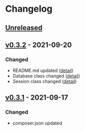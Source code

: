 # Changelog

## [Unreleased](https://github.com/mertowitch/PHPneeds/compare/v0.3.2...HEAD)

## [v0.3.2] - 2021-09-20
### Changed
- README.md updated ([detail](https://github.com/mertowitch/PHPneeds/compare/v0.3.1...v0.3.2#diff-b335630551682c19a781afebcf4d07bf978fb1f8ac04c6bf87428ed5106870f5))
- Database class changed ([detail](https://github.com/mertowitch/PHPneeds/compare/v0.3.1...v0.3.2#diff-a71fd8e5cd2d33de5278493e2f5f04aeea25ed26cf500d65742d492eb39afec8))
- Session class changed ([detail](https://github.com/mertowitch/PHPneeds/compare/v0.3.1...v0.3.2#diff-e6e35f5873800dc7a0e2c9ce9e96e63f488fa446e1019f59797b9c1f08575dcc))

## [v0.3.1] - 2021-09-17
### Changed
- composer.json updated


[Unreleased]: https://github.com/mertowitch/PHPneeds/compare/v0.3.2...HEAD
[v0.3.2]: https://github.com/mertowitch/PHPneeds/compare/v0.3.1...v0.3.2
[v0.3.1]: https://github.com/mertowitch/PHPneeds/compare/v0.3.0...v0.3.1

